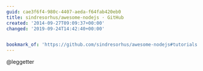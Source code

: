 ```yaml
---
guid: cae3f6f4-980c-4407-aeda-f64fab420eb0
title: sindresorhus/awesome-nodejs · GitHub
created: '2014-09-27T09:09:37+00:00'
changed: '2019-09-24T14:42:40+00:00'


bookmark_of: 'https://github.com/sindresorhus/awesome-nodejs#tutorials'
---
```



@leggetter
